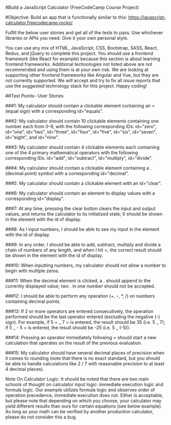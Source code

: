 #Build a JavaScript Calculator (FreeCodeCamp Course Project)

#Objective: Build an app that is functionally similar to this: https://javascript-calculator.freecodecamp.rocks/.

Fulfill the below user stories and get all of the tests to pass. Use whichever libraries or APIs you need. Give it your own personal style.

You can use any mix of HTML, JavaScript, CSS, Bootstrap, SASS, React, Redux, and jQuery to complete this project. You should use a frontend framework (like React for example) because this section is about learning frontend frameworks. Additional technologies not listed above are not recommended and using them is at your own risk. We are looking at supporting other frontend frameworks like Angular and Vue, but they are not currently supported. We will accept and try to fix all issue reports that use the suggested technology stack for this project. Happy coding!

##Test Points- User Stories

###1: My calculator should contain a clickable element containing an = (equal sign) with a corresponding id="equals".

###2: My calculator should contain 10 clickable elements containing one number each from 0-9, with the following corresponding IDs: id="zero", id="one", id="two", id="three", id="four", id="five", id="six", id="seven", id="eight", and id="nine".

###3: My calculator should contain 4 clickable elements each containing one of the 4 primary mathematical operators with the following corresponding IDs: id="add", id="subtract", id="multiply", id="divide".

###4: My calculator should contain a clickable element containing a . (decimal point) symbol with a corresponding id="decimal".

###5: My calculator should contain a clickable element with an id="clear".

###6: My calculator should contain an element to display values with a corresponding id="display".

###7: At any time, pressing the clear button clears the input and output values, and returns the calculator to its initialized state; 0 should be shown in the element with the id of display.

###8: As I input numbers, I should be able to see my input in the element with the id of display.

###9: In any order, I should be able to add, subtract, multiply and divide a chain of numbers of any length, and when I hit =, the correct result should be shown in the element with the id of display.

###10: When inputting numbers, my calculator should not allow a number to begin with multiple zeros.

###11: When the decimal element is clicked, a . should append to the currently displayed value; two . in one number should not be accepted.

###12: I should be able to perform any operation (+, -, \*, /) on numbers containing decimal points.

###13: If 2 or more operators are entered consecutively, the operation performed should be the last operator entered (excluding the negative (-) sign). For example, if 5 + _ 7 = is entered, the result should be 35 (i.e. 5 _ 7); if 5 _ - 5 = is entered, the result should be -25 (i.e. 5 _ (-5)).

###14: Pressing an operator immediately following = should start a new calculation that operates on the result of the previous evaluation.

###15: My calculator should have several decimal places of precision when it comes to rounding (note that there is no exact standard, but you should be able to handle calculations like 2 / 7 with reasonable precision to at least 4 decimal places).

Note On Calculator Logic: It should be noted that there are two main schools of thought on calculator input logic: immediate execution logic and formula logic. Our example utilizes formula logic and observes order of operation precedence, immediate execution does not. Either is acceptable, but please note that depending on which you choose, your calculator may yield different results than ours for certain equations (see below example). As long as your math can be verified by another production calculator, please do not consider this a bug.
